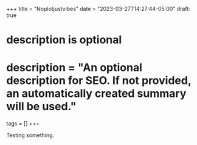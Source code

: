 +++
title = "Noplotjustvibes"
date = "2023-03-27T14:27:44-05:00"
draft: true
#
# description is optional
#
# description = "An optional description for SEO. If not provided, an automatically created summary will be used."

tags = []
+++

Testing something.
